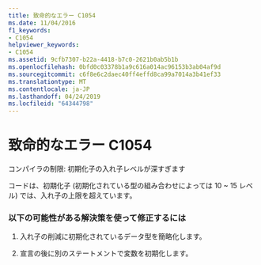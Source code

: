 ```yaml
---
title: 致命的なエラー C1054
ms.date: 11/04/2016
f1_keywords:
- C1054
helpviewer_keywords:
- C1054
ms.assetid: 9cfb7307-b22a-4418-b7c0-2621b0ab5b1b
ms.openlocfilehash: 0bfd0c03378b1a9c616a014ac96153b3ab04af9d
ms.sourcegitcommit: c6f8e6c2daec40ff4effd8ca99a7014a3b41ef33
ms.translationtype: MT
ms.contentlocale: ja-JP
ms.lasthandoff: 04/24/2019
ms.locfileid: "64344798"
---
```

# <a name="fatal-error-c1054"></a>致命的なエラー C1054

コンパイラの制限: 初期化子の入れ子レベルが深すぎます

コードは、初期化子 (初期化されている型の組み合わせによっては 10 ~ 15 レベル) では、入れ子の上限を超えています。

### <a name="to-fix-by-using-the-following-possible-solutions"></a>以下の可能性がある解決策を使って修正するには

1. 入れ子の削減に初期化されているデータ型を簡略化します。

1. 宣言の後に別のステートメントで変数を初期化します。